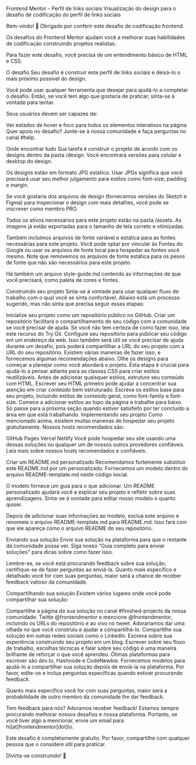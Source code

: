 Frontend Mentor - Perfil de links sociais
Visualização do design para o desafio de codificação do perfil de links sociais

Bem-vindo! 👋
Obrigado por conferir este desafio de codificação frontend.

Os desafios do Frontend Mentor ajudam você a melhorar suas habilidades de codificação construindo projetos realistas.

Para fazer este desafio, você precisa de um entendimento básico de HTML e CSS.

O desafio
Seu desafio é construir este perfil de links sociais e deixá-lo o mais próximo possível do design.

Você pode usar qualquer ferramenta que desejar para ajudá-lo a completar o desafio. Então, se você tem algo que gostaria de praticar, sinta-se à vontade para tentar.

Seus usuários devem ser capazes de:

Ver estados de hover e foco para todos os elementos interativos na página
Quer apoio no desafio? Junte-se à nossa comunidade e faça perguntas no canal #help.

Onde encontrar tudo
Sua tarefa é construir o projeto de acordo com os designs dentro da pasta /design. Você encontrará versões para celular e desktop do design.

Os designs estão em formato JPG estático. Usar JPGs significa que você precisará usar seu melhor julgamento para estilos como font-size, padding e margin.

Se você gostaria dos arquivos de design (fornecemos versões do Sketch e Figma) para inspecionar o design com mais detalhes, você pode se inscrever como membro PRO.

Todos os ativos necessários para este projeto estão na pasta /assets. As imagens já estão exportadas para o tamanho de tela correto e otimizadas.

Também incluímos arquivos de fonte variável e estática para as fontes necessárias para este projeto. Você pode optar por vincular às Fontes do Google ou usar os arquivos de fonte local para hospedar as fontes você mesmo. Note que removemos os arquivos de fonte estática para os pesos de fonte que não são necessários para este projeto.

Há também um arquivo style-guide.md contendo as informações de que você precisará, como paleta de cores e fontes.

Construindo seu projeto
Sinta-se à vontade para usar qualquer fluxo de trabalho com o qual você se sinta confortável. Abaixo está um processo sugerido, mas não sinta que precisa seguir essas etapas:

Inicialize seu projeto como um repositório público no GitHub. Criar um repositório facilitará o compartilhamento de seu código com a comunidade se você precisar de ajuda. Se você não tem certeza de como fazer isso, leia este recurso do Try Git.
Configure seu repositório para publicar seu código em um endereço da web. Isso também será útil se você precisar de ajuda durante um desafio, pois poderá compartilhar a URL do seu projeto com a URL do seu repositório. Existem várias maneiras de fazer isso, e fornecemos algumas recomendações abaixo.
Olhe os designs para começar a planejar como você abordará o projeto. Esta etapa é crucial para ajudá-lo a pensar adiante para as classes CSS para criar estilos reutilizáveis.
Antes de adicionar quaisquer estilos, estruture seu conteúdo com HTML. Escrever seu HTML primeiro pode ajudar a concentrar sua atenção em criar conteúdo bem estruturado.
Escreva os estilos base para seu projeto, incluindo estilos de conteúdo geral, como font-family e font-size.
Comece a adicionar estilos ao topo da página e trabalhe para baixo. Só passe para a próxima seção quando estiver satisfeito por ter concluído a área em que está trabalhando.
Implementando seu projeto
Como mencionado acima, existem muitas maneiras de hospedar seu projeto gratuitamente. Nossos hosts recomendados são:

GitHub Pages
Vercel
Netlify
Você pode hospedar seu site usando uma dessas soluções ou qualquer um de nossos outros provedores confiáveis. Leia mais sobre nossos hosts recomendados e confiáveis.

Criar um README.md personalizado
Recomendamos fortemente substituir este README.md por um personalizado. Fornecemos um modelo dentro do arquivo README-template.md neste código inicial.

O modelo fornece um guia para o que adicionar. Um README personalizado ajudará você a explicar seu projeto e refletir sobre suas aprendizagens. Sinta-se à vontade para editar nosso modelo o quanto quiser.

Depois de adicionar suas informações ao modelo, exclua este arquivo e renomeie o arquivo README-template.md para README.md. Isso fará com que ele apareça como o arquivo README do seu repositório.

Enviando sua solução
Envie sua solução na plataforma para que o restante da comunidade possa ver. Siga nosso "Guia completo para enviar soluções" para dicas sobre como fazer isso.

Lembre-se, se você está procurando feedback sobre sua solução, certifique-se de fazer perguntas ao enviá-la. Quanto mais específico e detalhado você for com suas perguntas, maior será a chance de receber feedback valioso da comunidade.

Compartilhando sua solução
Existem vários lugares onde você pode compartilhar sua solução:

Compartilhe a página da sua solução no canal #finished-projects da nossa comunidade.
Twitte @frontendmentor e mencione @frontendmentor, incluindo os URLs do repositório e ao vivo no tweet. Adoraríamos dar uma olhada no que você construiu e ajudar a compartilhá-lo.
Compartilhe sua solução em outras redes sociais como o LinkedIn.
Escreva sobre sua experiência construindo seu projeto em um blog. Escrever sobre seu fluxo de trabalho, escolhas técnicas e falar sobre seu código é uma maneira brilhante de reforçar o que você aprendeu. Ótimas plataformas para escrever são dev.to, Hashnode e CodeNewbie.
Fornecemos modelos para ajudá-lo a compartilhar sua solução depois de enviá-la na plataforma. Por favor, edite-os e inclua perguntas específicas quando estiver procurando feedback.

Quanto mais específico você for com suas perguntas, maior será a probabilidade de outro membro da comunidade lhe dar feedback.

Tem feedback para nós?
Adoramos receber feedback! Estamos sempre procurando melhorar nossos desafios e nossa plataforma. Portanto, se você tiver algo a mencionar, envie um email para hi[at]frontendmentor[dot]io.

Este desafio é completamente gratuito. Por favor, compartilhe com qualquer pessoa que o considere útil para praticar.

Divirta-se construindo! 🚀